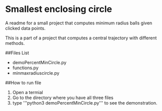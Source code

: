 # Smallest enclosing circle

A readme for a small project that computes minimum radius balls given clicked data points.

This is a part of a project that computes a central trajectory with different methods.

##Files List
* demoPercentMinCircle.py
* functions.py
* minmaxradiuscircle.py

##How to run file
1. Open a termial
2. Go to the directory where you have all three files
3. type '''python3 demoPercentMinCircle.py''' to see the demonstration.
